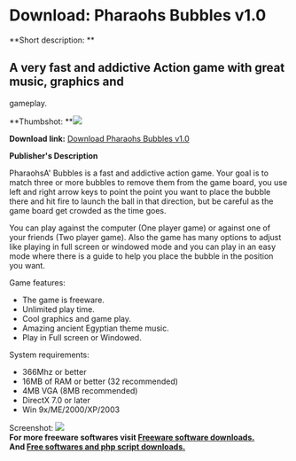 # Download: Pharaohs Bubbles v1.0

**Short description: **

## A very fast and addictive Action game with great music, graphics and
gameplay.

  
**Thumbshot: **![](http://www.freewarefiles.com/screenshot/ph_bubbles_md.gif)   
  
**Download link:** [Download Pharaohs Bubbles v1.0](http://freesoftwares.boysofts.com/Pharaohs-Bubbles-V_program_10427.html)  
  

**Publisher's Description**  
  

PharaohsA' Bubbles is a fast and addictive action game. Your goal is to match
three or more bubbles to remove them from the game board, you use left and
right arrow keys to point the point you want to place the bubble there and hit
fire to launch the ball in that direction, but be careful as the game board
get crowded as the time goes.

You can play against the computer (One player game) or against one of your
friends (Two player game). Also the game has many options to adjust like
playing in full screen or windowed mode and you can play in an easy mode where
there is a guide to help you place the bubble in the position you want.

Game features:

  * The game is freeware. 
  * Unlimited play time. 
  * Cool graphics and game play. 
  * Amazing ancient Egyptian theme music. 
  * Play in Full screen or Windowed. 

System requirements:

  * 366Mhz or better 
  * 16MB of RAM or better (32 recommended) 
  * 4MB VGA (8MB recommended) 
  * DirectX 7.0 or later 
  * Win 9x/ME/2000/XP/2003 

  
  
Screenshot: ![](http://www.freewarefiles.com/screenshot/ph_bubbles.gif)  
**For more freeware softwares visit [Freeware software downloads.](http://freesoftwares.boysofts.com/)**   
**And [Free softwares and php script downloads.](http://www.boysofts.com/)**

